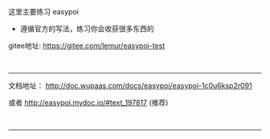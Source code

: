 这里主要练习 easypoi



* 遵循官方的写法，练习你会收获很多东西的



gitee地址: https://gitee.com/lemur/easypoi-test

<br/><hr/>



文档地址： http://doc.wupaas.com/docs/easypoi/easypoi-1c0u6ksp2r091

或者 http://easypoi.mydoc.io/#text_197817 (推荐)

<br/><hr/>

